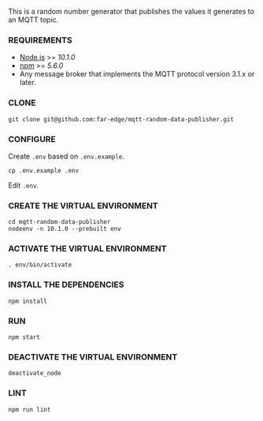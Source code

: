 This is a random number generator that publishes the values it generates to an MQTT topic.

### REQUIREMENTS

* [Node.js](https://nodejs.org/) >= *10.1.0*
* [npm](https://www.npmjs.com/) >= *5.6.0*
* Any message broker that implements the MQTT protocol version 3.1.x or later.

### CLONE

    git clone git@github.com:far-edge/mqtt-random-data-publisher.git

### CONFIGURE

Create `.env` based on `.env.example`.

    cp .env.example .env

Edit `.env`.

### CREATE THE VIRTUAL ENVIRONMENT

    cd mqtt-random-data-publisher
    nodeenv -n 10.1.0 --prebuilt env

### ACTIVATE THE VIRTUAL ENVIRONMENT

    . env/bin/activate

### INSTALL THE DEPENDENCIES

    npm install

### RUN

    npm start

### DEACTIVATE THE VIRTUAL ENVIRONMENT

    deactivate_node

### LINT

    npm run lint
